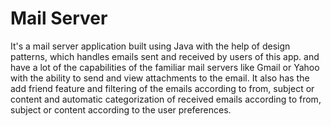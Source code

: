 # Mail Server
It's a mail server application built using Java with the help of design patterns, which handles emails sent and received by users of this app. and have a lot of the capabilities of the familiar mail servers like Gmail or Yahoo with the ability to send and view attachments to the email. It also has the add friend feature and filtering of the emails according to from, subject or content and automatic categorization of received emails according to from, subject or content according to the user preferences.
